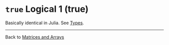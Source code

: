 # `true` Logical 1 (true)

Basically identical in Julia. See [Types](https://docs.julialang.org/en/latest/manual/types/).

***

Back to [Matrices and Arrays](https://github.com/pbouffard/matlabtojulia/wiki/Language-Fundamentals#matrices-and-arrays)